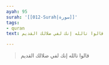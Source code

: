 ```yaml
---
ayah: 95
surah: '[[012-Surah|سورة]]'
tags:
- quran
text: قالوا تالله إنك لفي ضلالك القديم

---
```

> قالوا تالله إنك لفي ضلالك القديم
